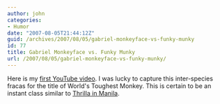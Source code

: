 ```yaml
---
author: john
categories:
- Humor
date: "2007-08-05T21:44:12Z"
guid: /archives/2007/08/05/gabriel-monkeyface-vs-funky-munky
id: 77
title: Gabriel Monkeyface vs. Funky Munky
url: /2007/08/05/gabriel-monkeyface-vs-funky-munky/
---
```


Here is my [first YouTube video](https://www.youtube.com/watch?v=2XovdEw1Q5E). I was lucky to capture this inter-species fracas for the title of World's Toughest Monkey. This is certain to be an instant class similar to [Thrilla in Manila](http://en.wikipedia.org/wiki/Thrilla_in_Manila).